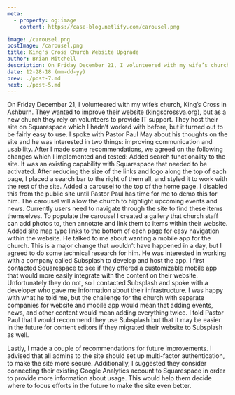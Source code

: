 ```yaml
---
meta:
  - property: og:image
    content: https://case-blog.netlify.com/carousel.png

image: /carousel.png
postImage: /carousel.png
title: King's Cross Church Website Upgrade
author: Brian Mitchell
description: On Friday December 21, I volunteered with my wife’s church, King’s Cross in Ashburn. They wanted to improve their website (kingscrossva.org), but as a new church they rely on volunteers to provide IT support. They host their site on Squarespace which I hadn’t worked with before, but it turned out to be fairly easy to use.
date: 12-28-18 (mm-dd-yy)
prev: ./post-7.md
next: ./post-5.md
---
```


<BlogPost>
<p>
On Friday December 21, I volunteered with my wife’s church, King’s Cross in Ashburn. They wanted to improve their website (kingscrossva.org), but as a new church they rely on volunteers to provide IT support. They host their site on Squarespace which I hadn’t worked with before, but it turned out to be fairly easy to use. I spoke with Pastor Paul May about his thoughts on the site and he was interested in two things: improving communication and usability. After I made some recommendations, we agreed on the following changes which I implemented and tested:
Added search functionality to the site. It was an existing capability with Squarespace that needed to be activated. After reducing the size of the links and logo along the top of each page, I placed a search bar to the right of them all, and styled it to work with the rest of the site.
Added a carousel to the top of the home page. I disabled this from the public site until Pastor Paul has time for me to demo this for him. The carousel will allow the church to highlight upcoming events and news. Currently users need to navigate through the site to find these items themselves. To populate the carousel I created a gallery that church staff can add photos to, then annotate and link them to items within their website.
Added site map type links to the bottom of each page for easy navigation within the website.
He talked to me about wanting a mobile app for the church. This is a major change that wouldn’t have happened in a day, but I agreed to do some technical research for him. He was interested in working with a company called Subsplash to develop and host the app. I first contacted Squarespace to see if they offered a customizable mobile app that would more easily integrate with the content on their website. Unfortunately they do not, so I contacted Subsplash and spoke with a developer who gave me information about their infrastructure. I was happy with what he told me, but the challenge for the church with separate companies for website and mobile app would mean that adding events, news, and other content would mean adding everything twice. I told Pastor Paul that I would recommend they use Subsplash but that it may be easier in the future for content editors if they migrated their website to Subsplash as well.

Lastly, I made a couple of recommendations for future improvements. I advised that all admins to the site should set up multi-factor authentication, to make the site more secure. Additionally, I suggested they consider connecting their existing Google Analytics account to Squarespace in order to provide more information about usage. This would help them decide where to focus efforts in the future to make the site even better.

</p>
</BlogPost>
